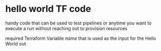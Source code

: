 # hello world TF code

handy code that can be used to test pipelines or anytime you want to execute a run without reaching out to provision resources

required Terraform Variable _name_ that is used as the input for the Hello World out